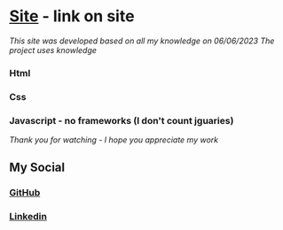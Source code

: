 # [Site](https://drikkii.github.io/) - link on site

_This site was developed based on all my knowledge on 06/06/2023_
_The project uses knowledge_

### Html

### Css

### Javascript - no frameworks (I don't count jguaries)

_Thank you for watching - I hope you appreciate my work_

## My Social

### [GitHub](https://github.com/Drikkii)

### [Linkedin](https://www.linkedin.com/in/pavel-chevychelov-7a93081a1/)
